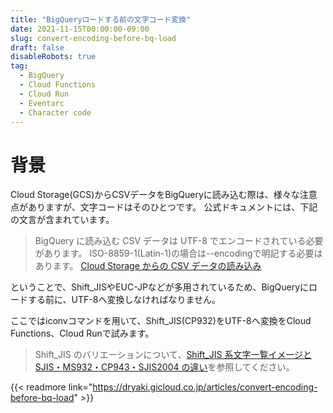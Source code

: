 ```yaml
---
title: "BigQueryロードする前の文字コード変換"
date: 2021-11-15T00:00:00-09:00
slug: convert-encoding-before-bq-load
draft: false
disableRobots: true
tag:
  - BigQuery
  - Cloud Functions
  - Cloud Run
  - Eventarc
  - Character code
---
```


# 背景
Cloud Storage(GCS)からCSVデータをBigQueryに読み込む際は、様々な注意点がありますが、文字コードはそのひとつです。 公式ドキュメントには、下記の文言が含まれています。

> BigQuery に読み込む CSV データは UTF-8 でエンコードされている必要があります。 ISO-8859-1(Latin-1)の場合は--encodingで明記する必要はあります。 [Cloud Storage からの CSV データの読み込み](https://cloud.google.com/bigquery/docs/loading-data-cloud-storage-csv#encoding)

ということで、Shift_JISやEUC-JPなどが多用されているため、BigQueryにロードする前に、UTF-8へ変換しなければなりません。

ここではiconvコマンドを用いて、Shift_JIS(CP932)をUTF-8へ変換をCloud Functions、Cloud Runで試みます。

> Shift_JIS のバリエーションについて、[Shift_JIS 系文字一覧イメージと SJIS・MS932・CP943・SJIS2004 の違い](https://tools.m-bsys.com/ex/sjis.php)を参照してください。

{{< readmore link="https://dryaki.gicloud.co.jp/articles/convert-encoding-before-bq-load" >}}